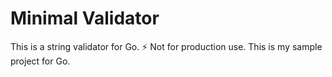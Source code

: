 # Minimal Validator

This is a string validator for Go.
:zap: Not for production use.
This is my sample project for Go.
